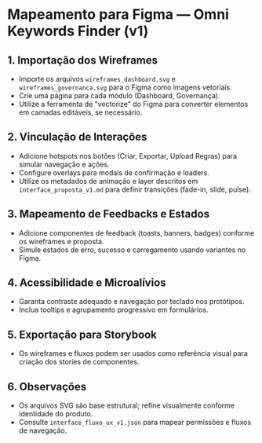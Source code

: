 # Mapeamento para Figma — Omni Keywords Finder (v1)

## 1. Importação dos Wireframes
- Importe os arquivos `wireframes_dashboard.svg` e `wireframes_governanca.svg` para o Figma como imagens vetoriais.
- Crie uma página para cada módulo (Dashboard, Governança).
- Utilize a ferramenta de "vectorize" do Figma para converter elementos em camadas editáveis, se necessário.

## 2. Vinculação de Interações
- Adicione hotspots nos botões (Criar, Exportar, Upload Regras) para simular navegação e ações.
- Configure overlays para modais de confirmação e loaders.
- Utilize os metadados de animação e layer descritos em `interface_proposta_v1.md` para definir transições (fade-in, slide, pulse).

## 3. Mapeamento de Feedbacks e Estados
- Adicione componentes de feedback (toasts, banners, badges) conforme os wireframes e proposta.
- Simule estados de erro, sucesso e carregamento usando variantes no Figma.

## 4. Acessibilidade e Microalívios
- Garanta contraste adequado e navegação por teclado nos protótipos.
- Inclua tooltips e agrupamento progressivo em formulários.

## 5. Exportação para Storybook
- Os wireframes e fluxos podem ser usados como referência visual para criação dos stories de componentes.

## 6. Observações
- Os arquivos SVG são base estrutural; refine visualmente conforme identidade do produto.
- Consulte `interface_fluxo_ux_v1.json` para mapear permissões e fluxos de navegação. 